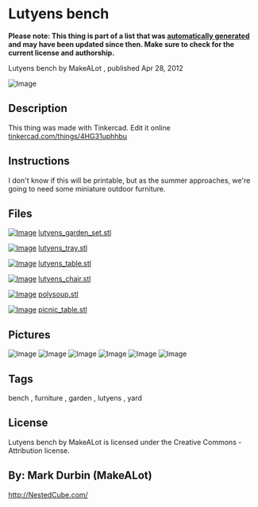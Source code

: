 Lutyens bench
===============
**Please note: This thing is part of a list that was [automatically generated](https://github.com/carlosgs/export-things) and may have been updated since then. Make sure to check for the current license and authorship.**  

Lutyens bench  by MakeALot , published Apr 28, 2012

![Image](img/polysoup_display_large.jpg)

Description
--------
This thing was made with Tinkercad. Edit it online <a href="https://tinkercad.com/things/4HG31uphhbu" target="_blank" rel="nofollow">tinkercad.com/things/4HG31uphhbu</a>

Instructions
--------
I don't know if this will be printable, but as the summer approaches, we're going to need some miniature outdoor furniture.

Files
--------
[![Image](img/lutyens_garden_set_preview_tinycard.jpg)](lutyens_garden_set.stl)
 [ lutyens_garden_set.stl](lutyens_garden_set.stl)  

[![Image](img/lutyens_tray_preview_tinycard.jpg)](lutyens_tray.stl)
 [ lutyens_tray.stl](lutyens_tray.stl)  

[![Image](img/lutyens_table_preview_tinycard.jpg)](lutyens_table.stl)
 [ lutyens_table.stl](lutyens_table.stl)  

[![Image](img/lutyens_chair_preview_tinycard.jpg)](lutyens_chair.stl)
 [ lutyens_chair.stl](lutyens_chair.stl)  

[![Image](img/polysoup_preview_tinycard.jpg)](polysoup.stl)
 [ polysoup.stl](polysoup.stl)  

[![Image](img/picnic_table_preview_tinycard.jpg)](picnic_table.stl)
 [ picnic_table.stl](picnic_table.stl)  



Pictures
--------
![Image](img/Lutchens_bench_display_large_display_large.jpg)
![Image](img/lutyens_garden_set_display_large.jpg)
![Image](img/lutyens_chair_display_large.jpg)
![Image](img/lutyens_table_display_large.jpg)
![Image](img/lutyens_tray_display_large.jpg)
![Image](img/picnic_table_display_large.jpg)


Tags
--------
bench , furniture , garden , lutyens , yard  

  

License
--------
Lutyens bench by MakeALot is licensed under the Creative Commons - Attribution license.  



By: Mark Durbin (MakeALot)
--------
<http://NestedCube.com/>